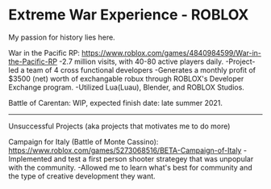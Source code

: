 # Extreme War Experience - ROBLOX
 My passion for history lies here.

War in the Pacific RP:
https://www.roblox.com/games/4840984599/War-in-the-Pacific-RP
-2.7 million visits, with 40-80 active players daily.
-Project-led a team of 4 cross functional developers
-Generates a monthly profit of $3500 (net) worth of exchangable robux through ROBLOX's Developer Exchange program.
-Utilized Lua(Luau), Blender, and ROBLOX Studios.

Battle of Carentan:
WIP, expected finish date: late summer 2021.



----------------------------------------------------------------------------------------------------------------------------------------------------------------
Unsuccessful Projects (aka projects that motivates me to do more)

Campaign for Italy (Battle of Monte Cassino):
https://www.roblox.com/games/5273068516/BETA-Campaign-of-Italy
-Implemented and test a first person shooter strategey that was unpopular with the community.
-Allowed me to learn what's best for community and the type of creative development they want.




